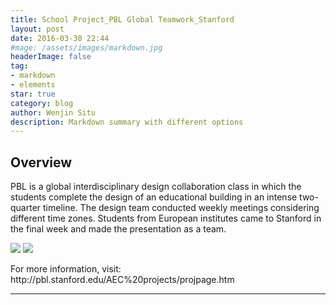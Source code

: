 ```yaml
---
title: School Project_PBL Global Teamwork_Stanford
layout: post
date: 2016-03-30 22:44
#mage: /assets/images/markdown.jpg
headerImage: false
tag:
- markdown
- elements
star: true
category: blog
author: Wenjin Situ
description: Markdown summary with different options
---
```


## Overview
<p>PBL is a global interdisciplinary design collaboration class in which the students complete the design of an educational building in an intense two-quarter timeline. The design team conducted weekly meetings considering different time zones. Students from European institutes came to Stanford in the final week and made the presentation as a team.  </p>


<img class="image" src="{{ site.url }}/{{ site.PBLGroupPicture }}">
<img class="image" src="{{ site.url }}/{{ site.PBLFinalPicture }}">
<p>
For more information, visit: http://pbl.stanford.edu/AEC%20projects/projpage.htm
</p>


---
